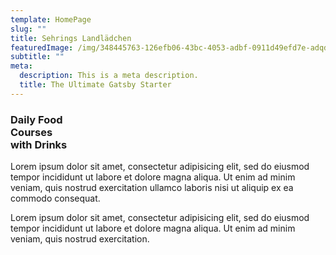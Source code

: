 ```yaml
---
template: HomePage
slug: ""
title: Sehrings Landlädchen
featuredImage: /img/348445763-126efb06-43bc-4053-adbf-0911d49efd7e-adqdqxohva7.jpg
subtitle: ""
meta:
  description: This is a meta description.
  title: The Ultimate Gatsby Starter
---
```

### Daily Food <br> Courses <br> with Drinks

Lorem ipsum dolor sit amet, consectetur adipisicing elit, sed do eiusmod tempor incididunt ut labore et dolore magna aliqua. Ut enim ad minim veniam, quis nostrud exercitation ullamco laboris nisi ut aliquip ex ea commodo consequat.

Lorem ipsum dolor sit amet, consectetur adipisicing elit, sed do eiusmod tempor incididunt ut labore et dolore magna aliqua. Ut enim ad minim veniam, quis nostrud exercitation.